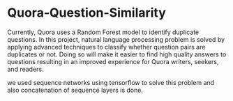 # Quora-Question-Similarity

Currently, Quora uses a Random Forest model to identify duplicate questions. In this project, natural language processing problem is solved by applying advanced techniques to classify whether question pairs are duplicates or not. Doing so will make it easier to find high quality answers to questions resulting in an improved experience for Quora writers, seekers, and readers.

we used sequence networks using tensorflow to solve this problem and also concatenation of sequence layers is done.
